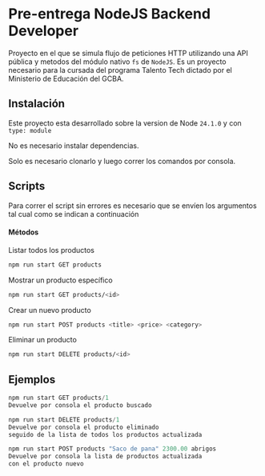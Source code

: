 
# Pre-entrega NodeJS Backend Developer 

Proyecto en el que se simula flujo de peticiones HTTP utilizando una API pública y metodos del módulo nativo `fs` de `NodeJS`. Es un proyecto necesario para la cursada del programa Talento Tech dictado por el Ministerio de Educación del GCBA.


## Instalación

Este proyecto esta desarrollado sobre la version de Node `24.1.0` y con `type: module` 

No es necesario instalar dependencias.

Solo es necesario clonarlo y luego correr los comandos por consola.

    
## Scripts

Para correr el script sin errores es necesario que se envíen los argumentos
tal cual como se indican a continuación

#### Métodos

Listar todos los productos
```bash
npm run start GET products
````

Mostrar un producto específico
```bash
npm run start GET products/<id>
````

Crear un nuevo producto
```bash
npm run start POST products <title> <price> <category>
````

Eliminar un producto
```bash
npm run start DELETE products/<id>
````
## Ejemplos

```javascript
npm run start GET products/1
Devuelve por consola el producto buscado

npm run start DELETE products/1
Devuelve por consola el producto eliminado
seguido de la lista de todos los productos actualizada

npm run start POST products "Saco de pana" 2300.00 abrigos
Devuelve por consola la lista de productos actualizada
con el producto nuevo
```

